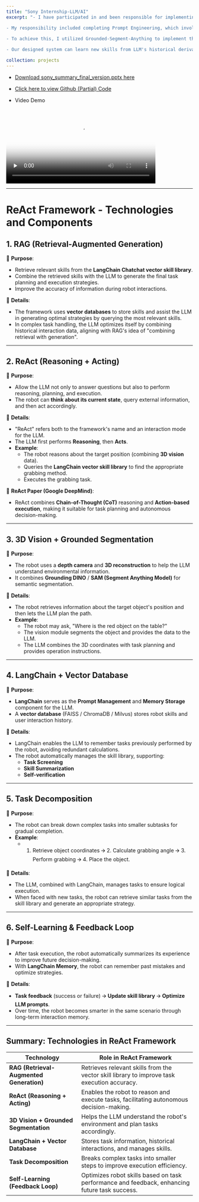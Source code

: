 ```yaml
---
title: "Sony Internship-LLM/AI"
excerpt: "- I have participated in and been responsible for implementing the feeding task instructions for a robot based on the Large Language Models (LLMs).

- My responsibility included completing Prompt Engineering, which involved designing the ReAct framework. This framework enables LLMs to interact with external tools to obtain additional information and generate inference paths and task-specific operations in an interleaved manner. By decomposing language instructions, I aimed to provide more reliable and practical responses.

- To achieve this, I utilized Grounded-Segment-Anything to implement the localization of specific objects in two-dimensional images and performed three-dimensional reconstruction of the coordinates. I further encapsulated these functions into an skill library.
  
- Our designed system can learn new skills from LLM's historical derivations and feedback, automatically adding these new skills to its skill vector library. During task completion, it will automatically select the required skills from the vector database based on relevance. It also incorporates a self-verification and self-correction module, which detects grammar and logic errors, providing feedback to LLM to revise solutions accordingly. Additionally, it utilizes environmental feedback to determine the successful implementation of tasks. "

collection: projects
---
```


- [Download sony_summary_final_version.pptx here](http://yangyiqu.github.io/files/sony_summary_final_version.pptx)

- [Click here to view Github (Partial) Code](https://github.com/YangYiqu/LLM_robot/tree/main) 
  
- Video Demo
 <!-- <br/><video id="video" controls="" preload="none" poster="封面"> -->
<video controls preload="none" style="width: 80%; height: auto;" poster="封面">
      <source id="mp4" src="/files/sony_demo.mp4" type="video/mp4"> </video>

---

# ReAct Framework - Technologies and Components

## 1. RAG (Retrieval-Augmented Generation)
📌 **Purpose**:

- Retrieve relevant skills from the **LangChain Chatchat vector skill library**.
- Combine the retrieved skills with the LLM to generate the final task planning and execution strategies.
- Improve the accuracy of information during robot interactions.

📌 **Details**:

- The framework uses **vector databases** to store skills and assist the LLM in generating optimal strategies by querying the most relevant skills.
- In complex task handling, the LLM optimizes itself by combining historical interaction data, aligning with RAG's idea of "combining retrieval with generation".

---

## 2. ReAct (Reasoning + Acting)
📌 **Purpose**:

- Allow the LLM not only to answer questions but also to perform reasoning, planning, and execution.
- The robot can **think about its current state**, query external information, and then act accordingly.

📌 **Details**:

- "ReAct" refers both to the framework's name and an interaction mode for the LLM.
- The LLM first performs **Reasoning**, then **Acts**.
- **Example**:
  - The robot reasons about the target position (combining **3D vision** data).
  - Queries the **LangChain vector skill library** to find the appropriate grabbing method.
  - Executes the grabbing task.

📌 **ReAct Paper (Google DeepMind)**:

- ReAct combines **Chain-of-Thought (CoT)** reasoning and **Action-based execution**, making it suitable for task planning and autonomous decision-making.

---

## 3. 3D Vision + Grounded Segmentation
📌 **Purpose**:

- The robot uses a **depth camera** and **3D reconstruction** to help the LLM understand environmental information.
- It combines **Grounding DINO** / **SAM (Segment Anything Model)** for semantic segmentation.

📌 **Details**:

- The robot retrieves information about the target object's position and then lets the LLM plan the path.
- **Example**:
  - The robot may ask, "Where is the red object on the table?"
  - The vision module segments the object and provides the data to the LLM.
  - The LLM combines the 3D coordinates with task planning and provides operation instructions.

---

## 4. LangChain + Vector Database
📌 **Purpose**:

- **LangChain** serves as the **Prompt Management** and **Memory Storage** component for the LLM.
- A **vector database** (FAISS / ChromaDB / Milvus) stores robot skills and user interaction history.

📌 **Details**:

- LangChain enables the LLM to remember tasks previously performed by the robot, avoiding redundant calculations.
- The robot automatically manages the skill library, supporting:
  - **Task Screening** 
  - **Skill Summarization**
  - **Self-verification**

---

## 5. Task Decomposition
📌 **Purpose**:

- The robot can break down complex tasks into smaller subtasks for gradual completion.
- **Example**:
  - 1. Retrieve object coordinates 🡪 2. Calculate grabbing angle 🡪 3. Perform grabbing 🡪 4. Place the object.

📌 **Details**:

- The LLM, combined with LangChain, manages tasks to ensure logical execution.
- When faced with new tasks, the robot can retrieve similar tasks from the skill library and generate an appropriate strategy.

---

## 6. Self-Learning & Feedback Loop
📌 **Purpose**:

- After task execution, the robot automatically summarizes its experience to improve future decision-making.
- With **LangChain Memory**, the robot can remember past mistakes and optimize strategies.

📌 **Details**:

- **Task feedback** (success or failure) 🡪 **Update skill library** 🡪 **Optimize LLM prompts**.
- Over time, the robot becomes smarter in the same scenario through long-term interaction memory.

---

## Summary: Technologies in ReAct Framework

| **Technology**                     | **Role in ReAct Framework**                                                       |
|-------------------------------------|-----------------------------------------------------------------------------------|
| **RAG (Retrieval-Augmented Generation)** | Retrieves relevant skills from the vector skill library to improve task execution accuracy. |
| **ReAct (Reasoning + Acting)**      | Enables the robot to reason and execute tasks, facilitating autonomous decision-making. |
| **3D Vision + Grounded Segmentation** | Helps the LLM understand the robot's environment and plan tasks accordingly.        |
| **LangChain + Vector Database**     | Stores task information, historical interactions, and manages skills.              |
| **Task Decomposition**              | Breaks complex tasks into smaller steps to improve execution efficiency.            |
| **Self-Learning (Feedback Loop)**   | Optimizes robot skills based on task performance and feedback, enhancing future task success. |
